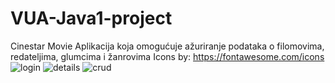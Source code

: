 # VUA-Java1-project
 Cinestar Movie
Aplikacija koja omogućuje ažuriranje podataka o filomovima, redateljima, glumcima i žanrovima
Icons by: https://fontawesome.com/icons
![login](https://user-images.githubusercontent.com/61901937/152863970-92771d9f-7204-41c8-bf4d-221e9d1c89b0.JPG)
![details](https://user-images.githubusercontent.com/61901937/152863978-9610ce0a-7350-4b86-8da5-d5b802cd25d2.JPG)
![crud](https://user-images.githubusercontent.com/61901937/152863982-9d467a03-0d75-4a8f-bc84-ba41b33cacd0.JPG)
